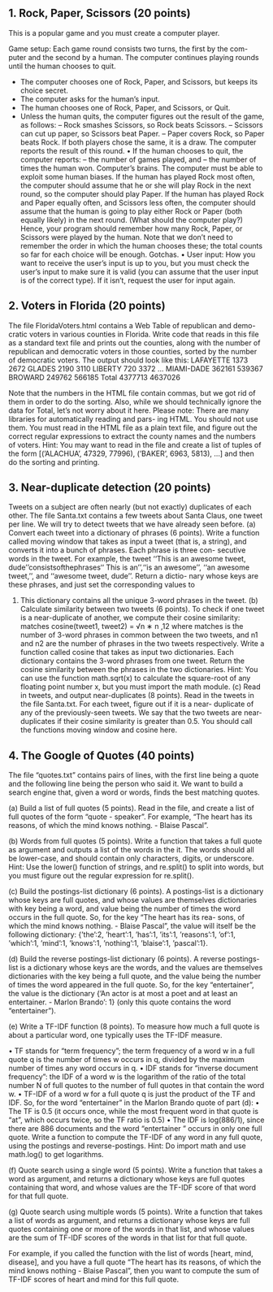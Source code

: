 
## 1. Rock, Paper, Scissors (20 points)

This is a popular game and you must create a computer player.

Game setup: Each game round consists two turns, the first by the com- puter and the second by a human. The computer continues playing rounds until the human chooses to quit.
- The computer chooses one of Rock, Paper, and Scissors, but keeps its choice secret.
- The computer asks for the human’s input.
- The human chooses one of Rock, Paper, and Scissors, or Quit.
- Unless the human quits, the computer figures out the result of the game, as follows:
– Rock smashes Scissors, so Rock beats Scissors.
– Scissors can cut up paper, so Scissors beat Paper. 
– Paper covers Rock, so Paper beats Rock.
If both players chose the same, it is a draw. The computer reports the result of this round.
• If the human chooses to quit, the computer reports: 
– the number of games played, and
– the number of times the human won.
Computer’s brains. The computer must be able to exploit some human biases. If the human has played Rock most often, the computer should assume that he or she will play Rock in the next round, so the computer should play Paper. If the human has played Rock and Paper equally often, and Scissors less often, the computer should assume that the human is going to play either Rock or Paper (both equally likely) in the next round. (What should the computer play?)
Hence, your program should remember how many Rock, Paper, or Scissors were played by the human. Note that we don’t need to remember the order in which the human chooses these; the total counts so far for each choice will be enough.
Gotchas.
• User input: How you want to receive the user’s input is up to you, but you must check the user’s input to make sure it is valid (you can assume that the user input is of the correct type). If it isn’t, request the user for input again.


## 2. Voters in Florida (20 points)

The file FloridaVoters.html contains a Web Table of republican and demo- cratic voters in various counties in Florida. Write code that reads in this file as a standard text file and prints out the counties, along with the number of republican and democratic voters in those counties, sorted by the number of democratic voters. The output should look like this:
LAFAYETTE 1373 2672
GLADES 2190 3110
LIBERTY 720 3372
...
MIAMI-DADE 362161 539367
BROWARD 249762 566185
Total 4377713 4637026

Note that the numbers in the HTML file contain commas, but we got rid of them in order to do the sorting. Also, while we should technically ignore the data for Total, let’s not worry about it here.
Please note: There are many libraries for automatically reading and pars- ing HTML. You should not use them. You must read in the HTML file as a plain text file, and figure out the correct regular expressions to extract the county names and the numbers of voters.
Hint: You may want to read in the file and create a list of tuples of the form [(’ALACHUA’, 47329, 77996), (’BAKER’, 6963, 5813), ...] and then do the sorting and printing.


## 3. Near-duplicate detection (20 points)

Tweets on a subject are often nearly (but not exactly) duplicates of each other. The file Santa.txt contains a few tweets about Santa Claus, one tweet per line. We will try to detect tweets that we have already seen before.
(a) Convert each tweet into a dictionary of phrases (6 points).
Write a function called moving window that takes as input a tweet (that is,
a string), and converts it into a bunch of phrases. Each phrase is three con- secutive words in the tweet. For example, the tweet ‘‘This is an awesome tweet, dude’’consistsofthephrases‘‘ This is an’’,‘‘is an awesome’’, ‘‘an awesome tweet,’’, and ‘‘awesome tweet, dude’’. Return a dictio- nary whose keys are these phrases, and just set the corresponding values to
1. This dictionary contains all the unique 3-word phrases in the tweet.
(b) Calculate similarity between two tweets (6 points). To check if
one tweet is a near-duplicate of another, we compute their cosine similarity:
matches cosine(tweet1, tweet2) = √n ∗ n ,12
where matches is the number of 3-word phrases in common between the two tweets, and n1 and n2 are the number of phrases in the two tweets respectively.
Write a function called cosine that takes as input two dictionaries. Each dictionary contains the 3-word phrases from one tweet. Return the cosine similarity between the phrases in the two dictionaries.
Hint: You can use the function math.sqrt(x) to calculate the square-root of any floating point number x, but you must import the math module.
(c) Read in tweets, and output near-duplicates (8 points). Read in the tweets in the file Santa.txt. For each tweet, figure out if it is a near- duplicate of any of the previously-seen tweets. We say that the two tweets are near-duplicates if their cosine similarity is greater than 0.5.
You should call the functions moving window and cosine here. 


## 4. The Google of Quotes (40 points)
The file “quotes.txt” contains pairs of lines, with the first line being a quote and the following line being the person who said it. We want to build a search engine that, given a word or words, finds the best matching quotes.

(a) Build a list of full quotes (5 points). Read in the file, and create a list of full quotes of the form “quote - speaker”. For example, “The heart has its reasons, of which the mind knows nothing. - Blaise Pascal”.

(b) Words from full quotes (5 points). Write a function that takes a full quote as argument and outputs a list of the words in the it. The words should all be lower-case, and should contain only characters, digits, or underscore.
Hint: Use the lower() function of strings, and re.split() to split into words, but you must figure out the regular expression for re.split().

(c) Build the postings-list dictionary (6 points). A postings-list is a dictionary whose keys are full quotes, and whose values are themselves dictionaries with key being a word, and value being the number of times the word occurs in the full quote. So, for the key “The heart has its rea- sons, of which the mind knows nothing. - Blaise Pascal”, the value will itself be the following dictionary: {’the’:2, ’heart’:1, ’has’:1, ’its’:1, ’reasons’:1, ’of’:1, ’which’:1, ’mind’:1, ’knows’:1, ’nothing’:1, ’blaise’:1, ’pascal’:1}.

(d) Build the reverse postings-list dictionary (6 points). A reverse postings-list is a dictionary whose keys are the words, and the values are themselves dictionaries with the key being a full quote, and the value being the number of times the word appeared in the full quote. So, for the key “entertainer”, the value is the dictionary {’An actor is at most a poet and at least an entertainer. - Marlon Brando’: 1} (only this quote contains the word “entertainer”).

(e) Write a TF-IDF function (8 points). To measure how much a full quote is about a particular word, one typically uses the TF-IDF measure.

• TF stands for “term frequency”; the term frequency of a word w in a full quote q is the number of times w occurs in q, divided by the maximum number of times any word occurs in q.
• IDF stands for “inverse document frequency”: the IDF of a word w is the logarithm of the ratio of the total number N of full quotes to the number of full quotes in that contain the word w.
• TF-IDF of a word w for a full quote q is just the product of the TF and IDF.
So, for the word “entertainer” in the Marlon Brando quote of part (d):
• The TF is 0.5 (it occurs once, while the most frequent word in that
quote is “at”, which occurs twice, so the TF ratio is 0.5)
• The IDF is log(886/1), since there are 886 documents and the word
“entertainer ” occurs in only one full quote.
Write a function to compute the TF-IDF of any word in any full quote, using the postings and reverse-postings. Hint: Do import math and use math.log() to get logarithms.

(f) Quote search using a single word (5 points). Write a function that takes a word as argument, and returns a dictionary whose keys are full quotes containing that word, and whose values are the TF-IDF score of that word for that full quote.

(g) Quote search using multiple words (5 points). Write a function that takes a list of words as argument, and returns a dictionary whose keys are full quotes containing one or more of the words in that list, and whose values are the sum of TF-IDF scores of the words in that list for that full quote.

For example, if you called the function with the list of words [heart, mind, disease], and you have a full quote “The heart has its reasons, of which the mind knows nothing - Blaise Pascal”, then you want to compute the sum of TF-IDF scores of heart and mind for this full quote.
